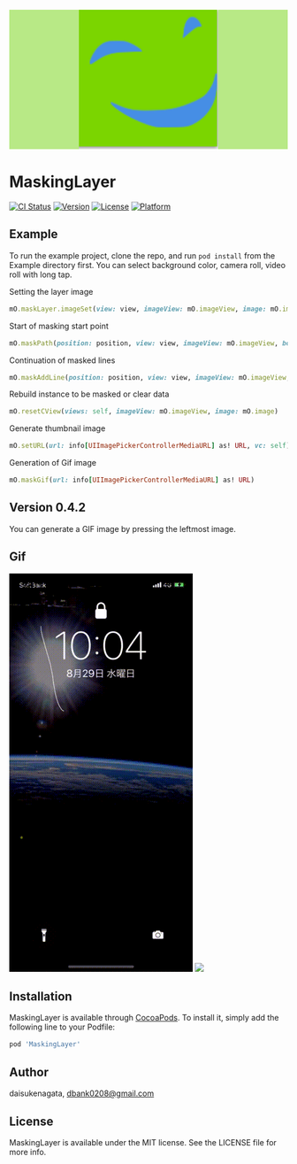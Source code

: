 ![image](https://github.com/daisukenagata/MaskingLayer/blob/master/Mask.png?raw=true)

# MaskingLayer

[![CI Status](https://img.shields.io/travis/daisukenagata/MaskingLayer.svg?style=flat)](https://travis-ci.org/daisukenagata/MaskingLayer)
[![Version](https://img.shields.io/cocoapods/v/MaskingLayer.svg?style=flat)](https://cocoapods.org/pods/MaskingLayer)
[![License](https://img.shields.io/cocoapods/l/MaskingLayer.svg?style=flat)](https://cocoapods.org/pods/MaskingLayer)
[![Platform](https://img.shields.io/cocoapods/p/MaskingLayer.svg?style=flat)](https://cocoapods.org/pods/MaskingLayer)

## Example

To run the example project, clone the repo, and run `pod install` from the Example directory first.
You can select background color, camera roll, video roll with long tap.
 

Setting the layer image
```ruby
mO.maskLayer.imageSet(view: view, imageView: mO.imageView, image: mO.image)
```
 
Start of masking start point
```ruby
mO.maskPath(position: position, view: view, imageView: mO.imageView, bool: true)
```

Continuation of masked lines
```ruby
mO.maskAddLine(position: position, view: view, imageView: mO.imageView, bool: false)
```

Rebuild instance to be masked or clear data
```ruby
mO.resetCView(views: self, imageView: mO.imageView, image: mO.image)
```

Generate thumbnail image
```ruby
mO.setURL(url: info[UIImagePickerControllerMediaURL] as! URL, vc: self)
```

Generation of Gif image
```ruby
mO.maskGif(url: info[UIImagePickerControllerMediaURL] as! URL)
```

## Version 0.4.2
You can generate a GIF image by pressing the leftmost image.


## Gif
![](https://github.com/daisukenagata/MaskingLayer/blob/master/MovieImage.gif)
![](https://github.com/daisukenagata/MaskingLayer/blob/master/MovieGif.gif)

## Installation

MaskingLayer is available through [CocoaPods](https://cocoapods.org). To install
it, simply add the following line to your Podfile:

```ruby
pod 'MaskingLayer'
```

## Author

daisukenagata, dbank0208@gmail.com

## License

MaskingLayer is available under the MIT license. See the LICENSE file for more info.
